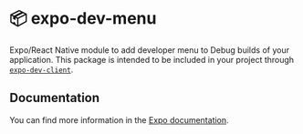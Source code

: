 # 📦 expo-dev-menu

Expo/React Native module to add developer menu to Debug builds of your application. This package is intended to be included in your project through [`expo-dev-client`](https://docs.expo.dev/home/develop/development-builds/introduction/#what-is-an-expo-dev-client).

## Documentation

You can find more information in the [Expo documentation](https://docs.expo.dev/home/develop/development-builds/introduction).
